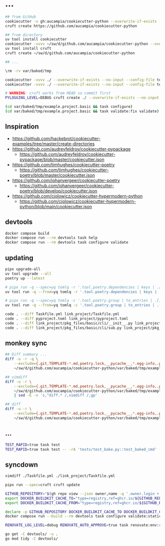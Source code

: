 # ...

```bash
## from GitHub
cookiecutter -v gh:aucampia/cookiecutter-python --overwrite-if-exists --output-dir var/baked/tmp
cruft create https://github.com/aucampia/cookiecutter-python

## from directory
uv tool install cookiecutter
cookiecutter -vvvv ~/sw/d/github.com/aucampia/cookiecutter-python --overwrite-if-exists --no-input --config-file tests/data/cookie-config/basic.yaml --output-dir var/baked/tmp
uv tool install cruft
cruft create ~/sw/d/github.com/aucampia/cookiecutter-python

## ...

\rm -rv var/baked/tmp

cookiecutter -vvvv ./ --overwrite-if-exists --no-input --config-file tests/data/cookie-config/basic.yaml --output-dir var/baked/tmp
cookiecutter -vvvv ./ --overwrite-if-exists --no-input --config-file tests/data/cookie-config/basic-make.yaml --output-dir var/baked/tmp

# WARNING: cruft works from HEAD so commit first
PYLOGGING_LEVEL=DEBUG cruft create ./ --overwrite-if-exists --no-input --config-file tests/data/cookie-config/basic.yaml --output-dir var/baked/tmp

(cd var/baked/tmp/example.project.basic && task configure)
(cd var/baked/tmp/example.project.basic && task validate:fix validate)
```

## Inspiration

- https://github.com/hackebrot/cookiecutter-examples/tree/master/create-directories
- https://github.com/audreyfeldroy/cookiecutter-pypackage
  - https://github.com/audreyfeldroy/cookiecutter-pypackage/blob/master/cookiecutter.json
- https://github.com/timhughes/cookiecutter-poetry
  - https://github.com/timhughes/cookiecutter-poetry/blob/master/cookiecutter.json
- https://github.com/johanvergeer/cookiecutter-poetry
  - https://github.com/johanvergeer/cookiecutter-poetry/blob/develop/cookiecutter.json
- https://github.com/cjolowicz/cookiecutter-hypermodern-python
  -  https://github.com/cjolowicz/cookiecutter-hypermodern-python/blob/main/cookiecutter.json

## devtools

```bash
docker compose build
docker compose run --rm devtools task help
docker compose run --rm devtools task configure validate
```

## updating


```bash
pipx upgrade-all
uv tool upgrade --all
poetry up --latest

# pipx run -q --spec=yq tomlq -r '.tool.poetry.dependencies | keys | .[] | select(. != "python") | (. + "@latest")' pyproject.toml | xargs -n1 echo poetry add
uv tool run -q --from=yq tomlq -r '.tool.poetry.dependencies | keys | .[] | select(. != "python") | (. + "@latest")' pyproject.toml | xargs -n1 echo poetry add

# pipx run -q --spec=yq tomlq -c '.tool.poetry.group | to_entries | .[] | [ "--group=" + .key, ((.value.dependencies | keys)[] | . + "@latest") ]' pyproject.toml | tr '\n' '\000' | xargs -0 -n1 bash -c 'echo "${1}" | jq -r ".[]" | xargs echo poetry add' --
uv tool run -q --from=yq tomlq -c '.tool.poetry.group | to_entries | .[] | [ "--group=" + .key, ((.value.dependencies | keys)[] | . + "@latest") ]' pyproject.toml | tr '\n' '\000' | xargs -0 -n1 bash -c 'echo "${1}" | jq -r ".[]" | xargs echo poetry add' --

code . --diff Taskfile.yml link_project/Taskfile.yml
code . --diff pyproject.toml link_project/pyproject.toml
code . --diff link_project/pkg_files/basic/cli/__init__.py link_project/pkg_files/minimal_typer/cli/__init__.py
code . --diff link_project/pkg_files/basic/cli/sub.py link_project/pkg_files/minimal_typer/cli/sub.py
```

## monkey sync

```bash
## Diff summary ...
diff -u -r -q \
    --exclude={.git,TEMPLATE-*.md,poetry.lock,__pycache__,*.egg-info,.pytest_cache,.mypy_cache,.venv,.tox,setup.py,.cache-*,dist,.coverage,coverage.xml,extra,LICENSE} \
    ~/sw/d/github.com/aucampia/cookiecutter-python/var/baked/tmp/example.project.basic/ ./

## vimdiff
diff -u -r \
    --exclude={.git,TEMPLATE-*.md,poetry.lock,__pycache__,*.egg-info,.pytest_cache,.mypy_cache,.venv,.tox,setup.py,.cache-*,dist,.coverage,coverage.xml,extra,LICENSE} \
    ~/sw/d/github.com/aucampia/cookiecutter-python/var/baked/tmp/example.project.basic/ ./ \
    | sed -E -n 's,^diff.* /,vimdiff /,gp'

## diff
diff -u -r \
    --exclude={.git,TEMPLATE-*.md,poetry.lock,__pycache__,*.egg-info,.pytest_cache,.mypy_cache,.venv,.tox,setup.py,.cache-*,dist,.coverage,coverage.xml,extra,LICENSE} \
    ~/sw/d/github.com/aucampia/cookiecutter-python/var/baked/tmp/example.project.basic/ ./
```

## ...

```bash
TEST_RAPID=true task test
TEST_RAPID=true task test -- -rA 'tests/test_bake.py::test_baked_cmd' --log-cli-level INFO
```

<!--
MARK 000
-->


## syncdown

```bash
vimdiff ./Taskfile.yml ./link_project/Taskfile.yml
```

```bash
pipx run --spec=cruft cruft update
```


```bash
GITHUB_REPOSITORY="$(gh repo view --json owner,name -q '.owner.login + "/" + .name')"
export DOCKER_BUILDKIT_CACHE_TO="type=registry,ref=ghcr.io/${GITHUB_REPOSITORY}:cache,mode=max"
export DOCKER_BUILDKIT_CACHE_FROM="type=registry,ref=ghcr.io/${GITHUB_REPOSITORY}:cache"

declare -p GITHUB_REPOSITORY DOCKER_BUILDKIT_CACHE_TO DOCKER_BUILDKIT_CACHE_FROM
docker compose run --build --rm devtools task configure validate:static
```


```bash
RENOVATE_LOG_LEVEL=debug RENOVATE_AUTO_APPROVE=true task renovate:env:run -- task renovate 2>&1 | tee renovate-output.log
```


```bash
go get -C devtools/ -u .
go mod tidy -C devtools/
```
